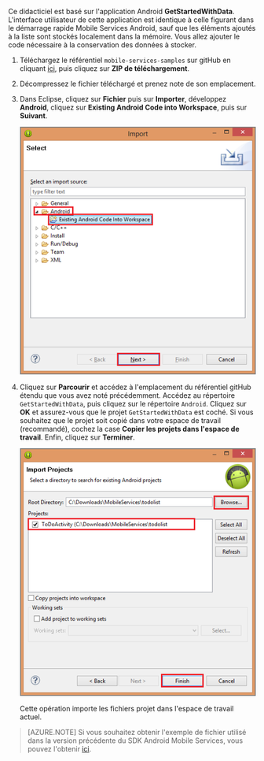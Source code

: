 ﻿Ce didacticiel est basé sur l'application Android **GetStartedWithData**. L'interface utilisateur de cette application est identique à celle figurant dans le démarrage rapide Mobile Services Android, sauf que les éléments ajoutés à la liste sont stockés localement dans la mémoire. Vous allez ajouter le code nécessaire à la conservation des données à stocker.


1. Téléchargez le référentiel `mobile-services-samples` sur gitHub en cliquant <a href="https://github.com/RickSaling/mobile-services-samples/tree/futures" target="blank">ici</a>, puis cliquez sur **ZIP de téléchargement**.

3. Décompressez le fichier téléchargé et prenez note de son emplacement.

2. Dans Eclipse, cliquez sur **Fichier** puis sur **Importer**, développez **Android**, cliquez sur **Existing Android Code into Workspace**, puis sur **Suivant**. 

 	![](./media/download-android-sample-code/mobile-services-import-android-workspace.png)

3. Cliquez sur **Parcourir** et accédez à l'emplacement du référentiel gitHub étendu que vous avez noté précédemment. Accédez au répertoire `GetStartedWithData`, puis cliquez sur le répertoire `Android`. Cliquez sur **OK** et assurez-vous que le projet `GetStartedWithData` est coché. Si vous souhaitez que le projet soit copié dans votre espace de travail (recommandé), cochez la case **Copier les projets dans l'espace de travail**. Enfin, cliquez sur **Terminer**. 

 	![](./media/download-android-sample-code/mobile-services-import-android-project.png)

	Cette opération importe les fichiers projet dans l'espace de travail actuel.
 
>[AZURE.NOTE] Si vous souhaitez obtenir l'exemple de fichier utilisé dans la version précédente du SDK Android Mobile Services, vous pouvez l'obtenir [ici][GitHub].

<!-- URLs. -->
[GitHub]:  http://go.microsoft.com/fwlink/p/?LinkID=282122
<!--HONumber=42-->
